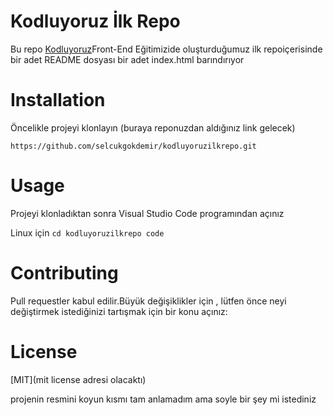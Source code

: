 # Kodluyoruz İlk Repo
Bu repo [Kodluyoruz](http://kodluyoruz.com)Front-End Eğitimizide oluşturduğumuz ilk repoiçerisinde bir adet README dosyası bir adet index.html barındırıyor

# Installation
Öncelikle projeyi klonlayın (buraya reponuzdan aldığınız link gelecek)

`
https://github.com/selcukgokdemir/kodluyoruzilkrepo.git
`

# Usage
Projeyi klonladıktan sonra Visual Studio Code programından açınız

Linux için
`
cd kodluyoruzilkrepo
code
`
# Contributing
Pull requestler kabul edilir.Büyük değişiklikler için , lütfen önce neyi değiştirmek istediğinizi tartışmak için bir konu açınız:

# License

[MIT](mit license adresi olacaktı)

projenin resmini koyun kısmı tam anlamadım ama soyle bir şey mi istediniz
